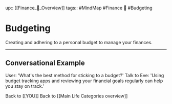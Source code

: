 up:: [[Finance_💸_Overview]]
tags:: #MindMap #Finance 💸 #Budgeting

# Budgeting

Creating and adhering to a personal budget to manage your finances.

---
## Conversational Example
User: 'What's the best method for sticking to a budget?'
Talk to Eve: 'Using budget tracking apps and reviewing your financial goals regularly can help you stay on track.'

Back to [[YOU]]
Back to [[Main Life Categories overview]]
